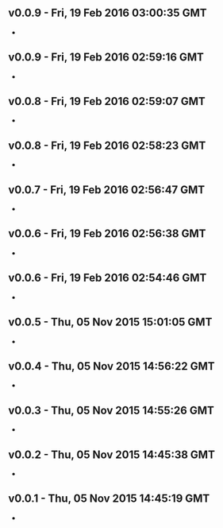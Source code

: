 v0.0.9 - Fri, 19 Feb 2016 03:00:35 GMT
--------------------------------------

- 


v0.0.9 - Fri, 19 Feb 2016 02:59:16 GMT
--------------------------------------

- 


v0.0.8 - Fri, 19 Feb 2016 02:59:07 GMT
--------------------------------------

- 


v0.0.8 - Fri, 19 Feb 2016 02:58:23 GMT
--------------------------------------

- 


v0.0.7 - Fri, 19 Feb 2016 02:56:47 GMT
--------------------------------------

- 


v0.0.6 - Fri, 19 Feb 2016 02:56:38 GMT
--------------------------------------

- 


v0.0.6 - Fri, 19 Feb 2016 02:54:46 GMT
--------------------------------------

- 


v0.0.5 - Thu, 05 Nov 2015 15:01:05 GMT
--------------------------------------

- 


v0.0.4 - Thu, 05 Nov 2015 14:56:22 GMT
--------------------------------------

- 


v0.0.3 - Thu, 05 Nov 2015 14:55:26 GMT
--------------------------------------

- 


v0.0.2 - Thu, 05 Nov 2015 14:45:38 GMT
--------------------------------------

- 


v0.0.1 - Thu, 05 Nov 2015 14:45:19 GMT
--------------------------------------

- 


